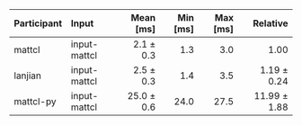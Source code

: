 | Participant | Input | Mean [ms] | Min [ms] | Max [ms] | Relative |
|:---|:---|---:|---:|---:|---:|
| mattcl | input-mattcl | 2.1 ± 0.3 | 1.3 | 3.0 | 1.00 |
| lanjian | input-mattcl | 2.5 ± 0.3 | 1.4 | 3.5 | 1.19 ± 0.24 |
| mattcl-py | input-mattcl | 25.0 ± 0.6 | 24.0 | 27.5 | 11.99 ± 1.88 |
